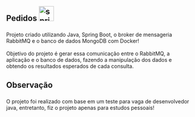 <h2 align="left">Pedidos <img src="https://skillicons.dev/icons?i=spring" height="40" alt="spring logo"  /></h2>

###

<p align="left">Projeto criado utilizando Java, Spring Boot, o broker de mensageria RabbitMQ e o banco de dados MongoDB com Docker!<br><br>Objetivo do projeto é gerar essa comunicação entre o RabbitMQ, a aplicação e o banco de dados, fazendo a manipulação dos dados e obtendo os resultados esperados de cada consulta.</p>

###

<h2 align="left">Observação</h2>

###

<p align="left">O projeto foi realizado com base em um teste para vaga de desenvolvedor java, entretanto, fiz o projeto apenas para estudos pessoais!</p>

###
